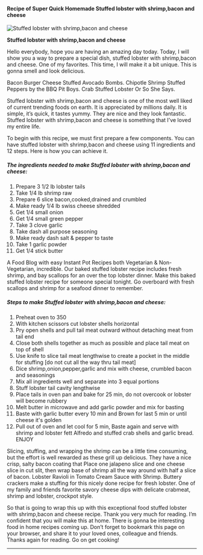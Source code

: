             

#### Recipe of Super Quick Homemade Stuffed lobster with shrimp,bacon and cheese

![Stuffed lobster with shrimp,bacon and cheese](https://img-global.cpcdn.com/recipes/4825071397896192/751x532cq70/stuffed-lobster-with-shrimpbacon-and-cheese-recipe-main-photo.jpg)

**Stuffed lobster with shrimp,bacon and cheese**

Hello everybody, hope you are having an amazing day today. Today, I will show you a way to prepare a special dish, stuffed lobster with shrimp,bacon and cheese. One of my favorites. This time, I will make it a bit unique. This is gonna smell and look delicious.

Bacon Burger Cheese Stuffed Avocado Bombs. Chipotle Shrimp Stuffed Peppers by the BBQ Pit Boys. Crab Stuffed Lobster Or So She Says.

Stuffed lobster with shrimp,bacon and cheese is one of the most well liked of current trending foods on earth. It is appreciated by millions daily. It is simple, it’s quick, it tastes yummy. They are nice and they look fantastic. Stuffed lobster with shrimp,bacon and cheese is something that I’ve loved my entire life.

To begin with this recipe, we must first prepare a few components. You can have stuffed lobster with shrimp,bacon and cheese using 11 ingredients and 12 steps. Here is how you can achieve it.

##### The ingredients needed to make Stuffed lobster with shrimp,bacon and cheese:

1.  Prepare 3 1/2 lb lobster tails
2.  Take 1/4 lb shrimp raw
3.  Prepare 6 slice bacon,cooked,drained and crumbled
4.  Make ready 1/4 lb swiss cheese shredded
5.  Get 1/4 small onion
6.  Get 1/4 small green pepper
7.  Take 3 clove garlic
8.  Take dash all purpose seasoning
9.  Make ready dash salt & pepper to taste
10.  Take 1 garlic powder
11.  Get 1/4 stick butter

A Food Blog with easy Instant Pot Recipes both Vegetarian & Non-Vegetarian, incredible. Our baked stuffed lobster recipe includes fresh shrimp, and bay scallops for an over the top lobster dinner. Make this baked stuffed lobster recipe for someone special tonight. Go overboard with fresh scallops and shrimp for a seafood dinner to remember.

##### Steps to make Stuffed lobster with shrimp,bacon and cheese:

1.  Preheat oven to 350
2.  With kitchen scissors cut lobster shells horizontal
3.  Pry open shells and pull tail meat outward without detaching meat from tail end
4.  Close both shells together as much as possible and place tail meat on top of shell
5.  Use knife to slice tail meat lengthwise to create a pocket in the middle for stuffing \[do not cut all the way thru tail meat\]
6.  Dice shrimp,onion,pepper,garlic and mix with cheese, crumbled bacon and seasonings
7.  Mix all ingredients well and separate into 3 equal portions
8.  Stuff lobster tail cavity lengthwise
9.  Place tails in oven pan and bake for 25 min, do not overcook or lobster will become rubbery
10.  Melt butter in microwave and add garlic powder and mix for basting
11.  Baste with garlic butter every 10 min and Brown for last 5 min or until cheese it's golden
12.  Pull out of oven and let cool for 5 min, Baste again and serve with shrimp and lobster fett Alfredo and stuffed crab shells and garlic bread. ENJOY

Slicing, stuffing, and wrapping the shrimp can be a little time consuming, but the effort is well rewarded as these grill up delicious. They have a nice crisp, salty bacon coating that Place one jalapeno slice and one cheese slice in cut slit, then wrap base of shrimp all the way around with half a slice of bacon. Lobster Ravioli in Tomato Cream Sauce with Shrimp. Buttery crackers make a stuffing for this nicely done recipe for fresh lobster. One of my family and friends favorite savory cheese dips with delicate crabmeat, shrimp and lobster, crockpot style.

So that is going to wrap this up with this exceptional food stuffed lobster with shrimp,bacon and cheese recipe. Thank you very much for reading. I’m confident that you will make this at home. There is gonna be interesting food in home recipes coming up. Don’t forget to bookmark this page on your browser, and share it to your loved ones, colleague and friends. Thanks again for reading. Go on get cooking!

* * *